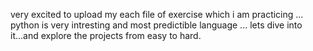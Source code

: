 very excited to upload my each file of exercise which i am practicing ...
python is very intresting and most predictible language ...
lets dive into it...and explore the projects from easy to hard.
